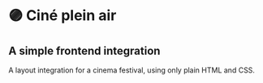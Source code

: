 # 🟣 Ciné plein air
## A simple frontend integration

A layout integration for a cinema festival, using only plain HTML and CSS.
